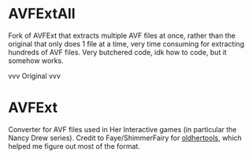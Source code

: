 # AVFExtAll

Fork of AVFExt that extracts multiple AVF files at once, rather than the original that only does 1 file at a time, very time consuming for extracting hundreds of AVF files. Very butchered code, idk how to code, but it somehow works.


vvv Original vvv
# AVFExt

Converter for AVF files used in Her Interactive games (in particular the Nancy Drew series). Credit to Faye/ShimmerFairy for [oldhertools](https://gitlab.com/ShimmerFairy/oldhertools), which helped me figure out most of the format.
